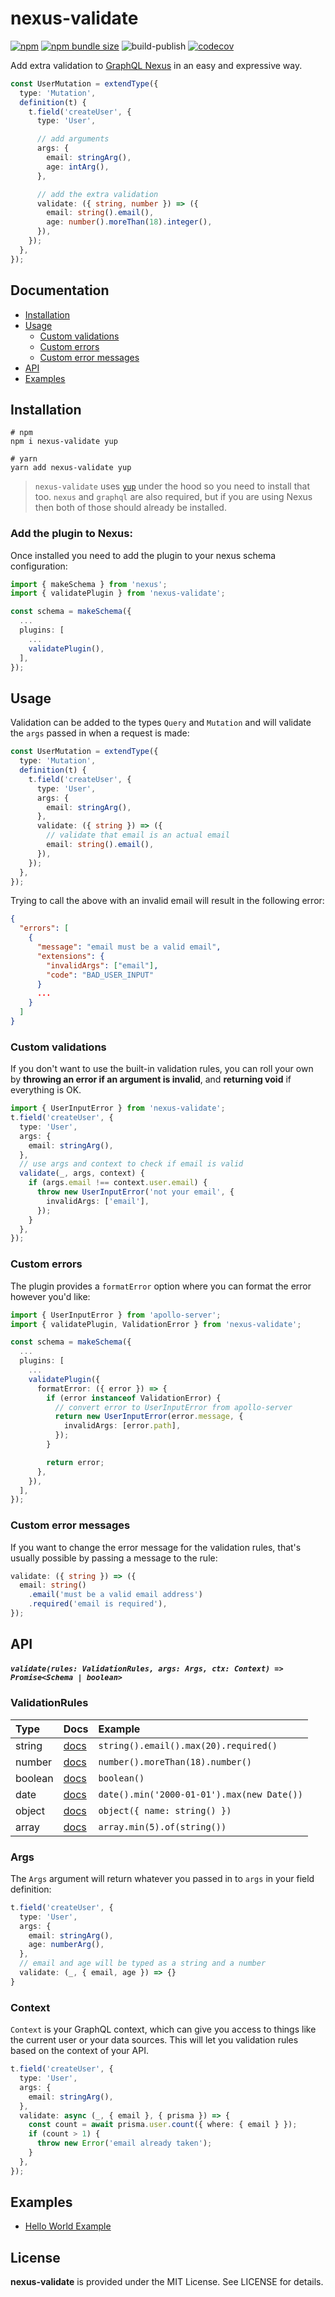 # nexus-validate

[![npm](https://img.shields.io/npm/v/nexus-validate)](https://www.npmjs.com/package/nexus-validate)
[![npm bundle size](https://img.shields.io/bundlephobia/min/nexus-validate)](https://bundlephobia.com/result?p=nexus-validate)
![build-publish](https://github.com/filipstefansson/nexus-validate/workflows/build-publish/badge.svg)
[![codecov](https://codecov.io/gh/filipstefansson/nexus-validate/branch/alpha/graph/badge.svg?token=MR3OPGNYBU)](https://codecov.io/gh/filipstefansson/nexus-validate)

Add extra validation to [GraphQL Nexus](https://github.com/graphql-nexus/nexus) in an easy and expressive way.

```ts
const UserMutation = extendType({
  type: 'Mutation',
  definition(t) {
    t.field('createUser', {
      type: 'User',

      // add arguments
      args: {
        email: stringArg(),
        age: intArg(),
      },

      // add the extra validation
      validate: ({ string, number }) => ({
        email: string().email(),
        age: number().moreThan(18).integer(),
      }),
    });
  },
});
```

## Documentation

- [Installation](#installation)
- [Usage](#usage)
  - [Custom validations](#custom-validations)
  - [Custom errors](#custom-errors)
  - [Custom error messages](#custom-error-messages)
- [API](#api)
- [Examples](#examples)

## Installation

```console
# npm
npm i nexus-validate yup

# yarn
yarn add nexus-validate yup
```

> `nexus-validate` uses [`yup`](https://github.com/jquense/yup) under the hood so you need to install that too. `nexus` and `graphql` are also required, but if you are using Nexus then both of those should already be installed.

### Add the plugin to Nexus:

Once installed you need to add the plugin to your nexus schema configuration:

```ts
import { makeSchema } from 'nexus';
import { validatePlugin } from 'nexus-validate';

const schema = makeSchema({
  ...
  plugins: [
    ...
    validatePlugin(),
  ],
});
```

## Usage

Validation can be added to the types `Query` and `Mutation` and will validate the `args` passed in when a request is made:

```ts
const UserMutation = extendType({
  type: 'Mutation',
  definition(t) {
    t.field('createUser', {
      type: 'User',
      args: {
        email: stringArg(),
      },
      validate: ({ string }) => ({
        // validate that email is an actual email
        email: string().email(),
      }),
    });
  },
});
```

Trying to call the above with an invalid email will result in the following error:

```json
{
  "errors": [
    {
      "message": "email must be a valid email",
      "extensions": {
        "invalidArgs": ["email"],
        "code": "BAD_USER_INPUT"
      }
      ...
    }
  ]
}
```

### Custom validations

If you don't want to use the built-in validation rules, you can roll your own by **throwing an error if an argument is invalid**, and **returning void** if everything is OK.

```ts
import { UserInputError } from 'nexus-validate';
t.field('createUser', {
  type: 'User',
  args: {
    email: stringArg(),
  },
  // use args and context to check if email is valid
  validate(_, args, context) {
    if (args.email !== context.user.email) {
      throw new UserInputError('not your email', {
        invalidArgs: ['email'],
      });
    }
  },
});
```

### Custom errors

The plugin provides a `formatError` option where you can format the error however you'd like:

```ts
import { UserInputError } from 'apollo-server';
import { validatePlugin, ValidationError } from 'nexus-validate';

const schema = makeSchema({
  ...
  plugins: [
    ...
    validatePlugin({
      formatError: ({ error }) => {
        if (error instanceof ValidationError) {
          // convert error to UserInputError from apollo-server
          return new UserInputError(error.message, {
            invalidArgs: [error.path],
          });
        }

        return error;
      },
    }),
  ],
});
```

### Custom error messages

If you want to change the error message for the validation rules, that's usually possible by passing a message to the rule:

```ts
validate: ({ string }) => ({
  email: string()
    .email('must be a valid email address')
    .required('email is required'),
});
```

## API

##### `validate(rules: ValidationRules, args: Args, ctx: Context) => Promise<Schema | boolean>`

### ValidationRules

| Type    | Docs                                           | Example                                    |
| :------ | :--------------------------------------------- | :----------------------------------------- |
| string  | [docs](https://github.com/jquense/yup#string)  | `string().email().max(20).required()`      |
| number  | [docs](https://github.com/jquense/yup#number)  | `number().moreThan(18).number()`           |
| boolean | [docs](https://github.com/jquense/yup#boolean) | `boolean()`                                |
| date    | [docs](https://github.com/jquense/yup#date)    | `date().min('2000-01-01').max(new Date())` |
| object  | [docs](https://github.com/jquense/yup#object)  | `object({ name: string() })`               |
| array   | [docs](https://github.com/jquense/yup#array)   | `array.min(5).of(string())`                |

### Args

The `Args` argument will return whatever you passed in to `args` in your field definition:

```ts
t.field('createUser', {
  type: 'User',
  args: {
    email: stringArg(),
    age: numberArg(),
  },
  // email and age will be typed as a string and a number
  validate: (_, { email, age }) => {}
}
```

### Context

`Context` is your GraphQL context, which can give you access to things like the current user or your data sources. This will let you validation rules based on the context of your API.

```ts
t.field('createUser', {
  type: 'User',
  args: {
    email: stringArg(),
  },
  validate: async (_, { email }, { prisma }) => {
    const count = await prisma.user.count({ where: { email } });
    if (count > 1) {
      throw new Error('email already taken');
    }
  },
});
```

## Examples

- [Hello World Example](examples/hello-world)

## License

**nexus-validate** is provided under the MIT License. See LICENSE for details.
